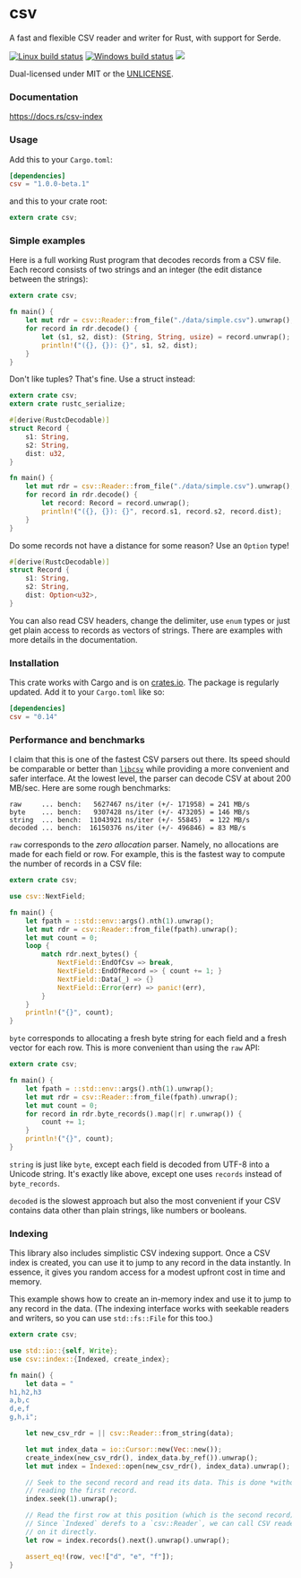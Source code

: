csv
===
A fast and flexible CSV reader and writer for Rust, with support for Serde.

[![Linux build status](https://api.travis-ci.org/BurntSushi/rust-csv.png)](https://travis-ci.org/BurntSushi/rust-csv)
[![Windows build status](https://ci.appveyor.com/api/projects/status/github/BurntSushi/rust-csv?svg=true)](https://ci.appveyor.com/project/BurntSushi/rust-csv)
[![](http://meritbadge.herokuapp.com/csv)](https://crates.io/crates/csv)

Dual-licensed under MIT or the [UNLICENSE](http://unlicense.org).


### Documentation

https://docs.rs/csv-index


### Usage

Add this to your `Cargo.toml`:

```toml
[dependencies]
csv = "1.0.0-beta.1"
```

and this to your crate root:

```rust
extern crate csv;
```

### Simple examples

Here is a full working Rust program that decodes records from a CSV file. Each
record consists of two strings and an integer (the edit distance between the
strings):

```rust
extern crate csv;

fn main() {
    let mut rdr = csv::Reader::from_file("./data/simple.csv").unwrap();
    for record in rdr.decode() {
        let (s1, s2, dist): (String, String, usize) = record.unwrap();
        println!("({}, {}): {}", s1, s2, dist);
    }
}
```

Don't like tuples? That's fine. Use a struct instead:

```rust
extern crate csv;
extern crate rustc_serialize;

#[derive(RustcDecodable)]
struct Record {
    s1: String,
    s2: String,
    dist: u32,
}

fn main() {
    let mut rdr = csv::Reader::from_file("./data/simple.csv").unwrap();
    for record in rdr.decode() {
        let record: Record = record.unwrap();
        println!("({}, {}): {}", record.s1, record.s2, record.dist);
    }
}
```

Do some records not have a distance for some reason? Use an `Option` type!

```rust
#[derive(RustcDecodable)]
struct Record {
    s1: String,
    s2: String,
    dist: Option<u32>,
}
```

You can also read CSV headers, change the delimiter, use `enum` types or just
get plain access to records as vectors of strings. There are examples with more
details in the documentation.


### Installation

This crate works with Cargo and is on
[crates.io](https://crates.io/crates/csv). The package is regularly updated.
Add it to your `Cargo.toml` like so:

```toml
[dependencies]
csv = "0.14"
```


### Performance and benchmarks

I claim that this is one of the fastest CSV parsers out there. Its speed should
be comparable or better than
[`libcsv`](http://sourceforge.net/projects/libcsv/)
while providing a more convenient and safer interface. At the lowest level, the
parser can decode CSV at about 200 MB/sec. Here are some rough benchmarks:

```
raw     ... bench:   5627467 ns/iter (+/- 171958) = 241 MB/s
byte    ... bench:   9307428 ns/iter (+/- 473205) = 146 MB/s
string  ... bench:  11043921 ns/iter (+/- 55845)  = 122 MB/s
decoded ... bench:  16150376 ns/iter (+/- 496846) = 83 MB/s
```

`raw` corresponds to the *zero allocation* parser. Namely, no allocations are
made for each field or row. For example, this is the fastest way to compute the
number of records in a CSV file:

```rust
extern crate csv;

use csv::NextField;

fn main() {
    let fpath = ::std::env::args().nth(1).unwrap();
    let mut rdr = csv::Reader::from_file(fpath).unwrap();
    let mut count = 0;
    loop {
        match rdr.next_bytes() {
            NextField::EndOfCsv => break,
            NextField::EndOfRecord => { count += 1; }
            NextField::Data(_) => {}
            NextField::Error(err) => panic!(err),
        }
    }
    println!("{}", count);
}
```

`byte` corresponds to allocating a fresh byte string for each field and a fresh
vector for each row. This is more convenient than using the `raw` API:

```rust
extern crate csv;

fn main() {
    let fpath = ::std::env::args().nth(1).unwrap();
    let mut rdr = csv::Reader::from_file(fpath).unwrap();
    let mut count = 0;
    for record in rdr.byte_records().map(|r| r.unwrap()) {
        count += 1;
    }
    println!("{}", count);
}
```

`string` is just like `byte`, except each field is decoded from UTF-8 into a
Unicode string. It's exactly like above, except one uses `records` instead of
`byte_records`.

`decoded` is the slowest approach but also the most convenient if your CSV
contains data other than plain strings, like numbers or booleans.


### Indexing

This library also includes simplistic CSV indexing support. Once a CSV index
is created, you can use it to jump to any record in the data instantly. In
essence, it gives you random access for a modest upfront cost in time and
memory.

This example shows how to create an in-memory index and use it to jump to
any record in the data. (The indexing interface works with seekable readers
and writers, so you can use `std::fs::File` for this too.)

```rust
extern crate csv;

use std::io::{self, Write};
use csv::index::{Indexed, create_index};

fn main() {
    let data = "
h1,h2,h3
a,b,c
d,e,f
g,h,i";

    let new_csv_rdr = || csv::Reader::from_string(data);

    let mut index_data = io::Cursor::new(Vec::new());
    create_index(new_csv_rdr(), index_data.by_ref()).unwrap();
    let mut index = Indexed::open(new_csv_rdr(), index_data).unwrap();

    // Seek to the second record and read its data. This is done *without*
    // reading the first record.
    index.seek(1).unwrap();

    // Read the first row at this position (which is the second record).
    // Since `Indexed` derefs to a `csv::Reader`, we can call CSV reader methods
    // on it directly.
    let row = index.records().next().unwrap().unwrap();

    assert_eq!(row, vec!["d", "e", "f"]);
}
```

